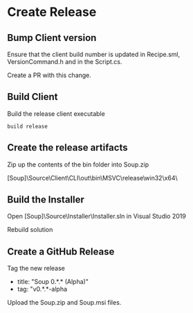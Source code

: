 # Create Release

## Bump Client version
Ensure that the client build number is updated in Recipe.sml, VersionCommand.h and in the Script.cs.

Create a PR with this change.

## Build Client
Build the release client executable
```
build release
```

## Create the release artifacts
Zip up the contents of the bin folder into Soup.zip

[Soup]\Source\Client\CLI\out\bin\MSVC\release\win32\x64\


## Build the Installer
Open [Soup]\Source\Installer\Installer.sln in Visual Studio 2019

Rebuild solution

## Create a GitHub Release
Tag the new release
* title: "Soup 0.\*.\* (Alpha)"
* tag: "v0.\*.\*-alpha

Upload the Soup.zip and Soup.msi files.